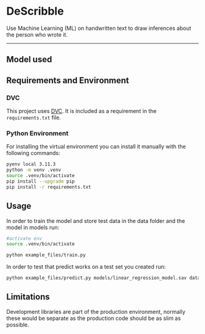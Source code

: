 # DeScribble

Use Machine Learning (ML) on handwritten text to draw inferences about
the person who wrote it.

---

## Model used

## Requirements and Environment

### DVC

This project uses [DVC](https://dvc.org/). It is included as a
requirement in the `requirements.txt` file.

### Python Environment

For installing the virtual environment you can install it manually with the following commands: 

```Bash
pyenv local 3.11.3
python -m venv .venv
source .venv/bin/activate
pip install --upgrade pip
pip install -r requirements.txt
```

## Usage

In order to train the model and store test data in the data folder and the model in models run:

```bash
#activate env
source .venv/bin/activate

python example_files/train.py  
```

In order to test that predict works on a test set you created run:

```bash
python example_files/predict.py models/linear_regression_model.sav data/X_test.csv data/y_test.csv
```

## Limitations

Development libraries are part of the production environment, normally these would be separate as the production code should be as slim as possible.



